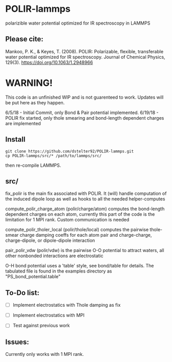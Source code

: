 # POLIR-lammps
polarizible water potential optimized for IR spectroscopy in LAMMPS

## Please cite:
Mankoo, P. K., & Keyes, T. (2008). POLIR: Polarizable, flexible, transferable
water potential optimized for IR spectroscopy. Journal of Chemical Physics,
129(3). https://doi.org/10.1063/1.2948966

# WARNING!
This code is an unfinished WIP and is not guarenteed to work. Updates will be
put here as they happen.

6/5/18 - Initial Commit, only Bond & Pair potential implemented.
6/19/18 - POLIR fix started, only thole smearing and bond-length dependent
charges are implemented

## Install

    git clone https://github.com/dstelter92/POLIR-lammps.git
    cp POLIR-lammps/src/* /path/to/lammps/src/

then re-compile LAMMPS.


## src/

fix_polir is the main fix associated with POLIR. It (will) handle computation of
the induced dipole loop as well as hooks to all the needed helper-computes

compute_polir_charge_atom (polir/charge/atom) computes the bond-length dependent
charges on each atom, currently this part of the code is the limitation for 1
MPI rank. Custom communication is needed

compute_polir_tholer_local (polir/thole/local) computes the pairwise thole-smear
charge damping coeffs for each atom pair and charge-charge, charge-dipole, or
dipole-dipole interaction

pair_polir_vdw (polir/vdw) is the pairwise O-O potential to attract waters, all other nonbonded
interactions are electrostatic

O-H bond potential uses a 'table' style, see bond/table for details. The
tabulated file is found in the examples directory as "PS_bond_potential.table"


## To-Do list:

- [ ] Implement electrostatics with Thole damping as fix
- [ ] Implement electrostatics with MPI
- [ ] Test against previous work



## Issues:

Currently only works with 1 MPI rank.
